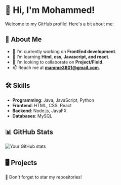 # 👋 Hi, I'm Mohammed!
Welcome to my GitHub profile! Here's a bit about me:

## 🚀 About Me
- 🔭 I’m currently working on **FrontEnd development**.
- 🌱 I’m learning **Html, css, Javascript, and react**.
- 👯 I’m looking to collaborate on **Project/Field**.
- 📫 Reach me at **mamme3801@gmail.com**.

## 🛠 Skills
- **Programming**: Java, JavaScript, Python
- **Frontend**: HTML, CSS, React
- **Backend**: Node.js, JavaFX
- **Databases**: MySQL

## 📊 GitHub Stats
![Your GitHub stats](https://github-readme-stats.vercel.app/api?mamme143=YourUsername&show_icons=true)

## 🖥️ Projects

🌟 Don't forget to star my repositories!
